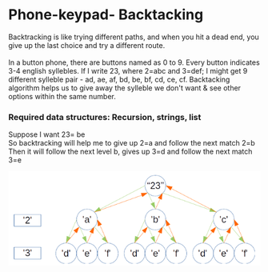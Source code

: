 # Phone-keypad- Backtacking

Backtracking is like trying different paths, and when you hit a dead end, you give up the last choice and try a different route.
<br><br>
In a button phone, there are buttons named as 0 to 9. Every button indicates 3-4 english syllebles. If I write 23, where 2=abc and 3=def; I might get 9 different sylleble pair - ad, ae, af, bd, be, bf, cd, ce, cf. Backtacking algorithm helps us to give away the sylleble we don't want & see other options within the same number. <br>

<h3>Required data structures: Recursion, strings, list</h3>

Suppose I want 23= be <br>
So backtracking will help me to give up 2=a and follow the next match 2=b <br>
Then it will follow the next level b, gives up 3=d and follow the next match 3=e <br>

<img src=https://github.com/Mahadi2478/Phone-keypad-backtracking/blob/main/backtracking2.png>

